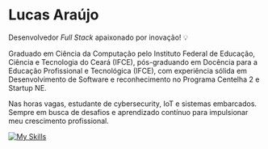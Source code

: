# Lucas Araújo 

Desenvolvedor _Full Stack_ apaixonado por inovação! 💡

Graduado em Ciência da Computação pelo Instituto Federal de Educação, Ciência e Tecnologia do Ceará (IFCE), pós-graduando em Docência para a Educação Profissional e Tecnológica (IFCE), com experiência sólida em Desenvolvimento de Software e reconhecimento no Programa Centelha 2 e Startup NE.

Nas horas vagas, estudante de cybersecurity, IoT e sistemas embarcados. Sempre em busca de desafios e aprendizado contínuo para impulsionar meu crescimento profissional.

[![My Skills](https://skillicons.dev/icons?i=cpp,py,php,java,js,html,css,django,flask,flutter,bootstrap,arduino,docker,aws,mysql,firebase,postgres,bash,powershell,postman,git,github,stackoverflow,vscode,windows,linux&perline=13)](https://skillicons.dev)
